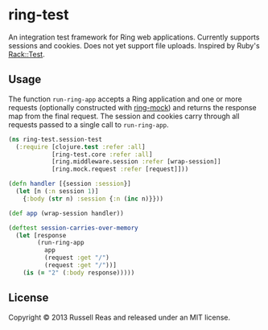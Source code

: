 # ring-test

An integration test framework for Ring web applications. Currently supports sessions and cookies. Does not yet support file uploads. Inspired by Ruby's [Rack::Test](https://github.com/brynary/rack-test).

## Usage

The function `run-ring-app` accepts a Ring application and one or more requests (optionally constructed with [ring-mock](http://github.com/weavejester/ring-mock)) and returns the response map from the final request.  The session and cookies carry through all requests passed to a single call to `run-ring-app`.

```clojure
(ns ring-test.session-test
  (:require [clojure.test :refer :all]
            [ring-test.core :refer :all]
            [ring.middleware.session :refer [wrap-session]]
            [ring.mock.request :refer [request]]))

(defn handler [{session :session}]
  (let [n (:n session 1)]
    {:body (str n) :session {:n (inc n)}}))

(def app (wrap-session handler))

(deftest session-carries-over-memory
  (let [response
        (run-ring-app
          app
          (request :get "/")
          (request :get "/"))]
    (is (= "2" (:body response)))))
```

## License

Copyright © 2013 Russell Reas and released under an MIT license.

